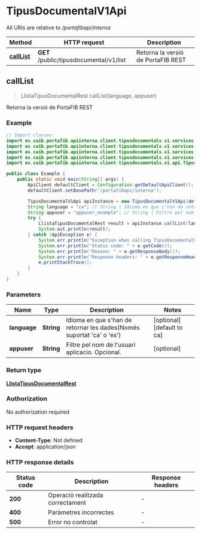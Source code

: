# TipusDocumentalV1Api

All URIs are relative to */portafibapi/interna*

| Method | HTTP request | Description |
|------------- | ------------- | -------------|
| [**callList**](TipusDocumentalV1Api.md#callList) | **GET** /public/tipusdocumental/v1/list | Retorna la versió de PortaFIB REST |



## callList

> LlistaTipusDocumentalRest callList(language, appuser)

Retorna la versió de PortaFIB REST

### Example

```java
// Import classes:
import es.caib.portafib.apiinterna.client.tipusdocumentals.v1.services.ApiClient;
import es.caib.portafib.apiinterna.client.tipusdocumentals.v1.services.ApiException;
import es.caib.portafib.apiinterna.client.tipusdocumentals.v1.services.Configuration;
import es.caib.portafib.apiinterna.client.tipusdocumentals.v1.services.models.*;
import es.caib.portafib.apiinterna.client.tipusdocumentals.v1.api.TipusDocumentalV1Api;

public class Example {
    public static void main(String[] args) {
        ApiClient defaultClient = Configuration.getDefaultApiClient();
        defaultClient.setBasePath("/portafibapi/interna");

        TipusDocumentalV1Api apiInstance = new TipusDocumentalV1Api(defaultClient);
        String language = "ca"; // String | Idioma en que s'han de retornar les dades(Només suportat 'ca' o 'es')
        String appuser = "appuser_example"; // String | Filtre pel nom de l'usuari aplicacio. Opcional.
        try {
            LlistaTipusDocumentalRest result = apiInstance.callList(language, appuser);
            System.out.println(result);
        } catch (ApiException e) {
            System.err.println("Exception when calling TipusDocumentalV1Api#callList");
            System.err.println("Status code: " + e.getCode());
            System.err.println("Reason: " + e.getResponseBody());
            System.err.println("Response headers: " + e.getResponseHeaders());
            e.printStackTrace();
        }
    }
}
```

### Parameters


| Name | Type | Description  | Notes |
|------------- | ------------- | ------------- | -------------|
| **language** | **String**| Idioma en que s&#39;han de retornar les dades(Només suportat &#39;ca&#39; o &#39;es&#39;) | [optional] [default to ca] |
| **appuser** | **String**| Filtre pel nom de l&#39;usuari aplicacio. Opcional. | [optional] |

### Return type

[**LlistaTipusDocumentalRest**](LlistaTipusDocumentalRest.md)

### Authorization

No authorization required

### HTTP request headers

- **Content-Type**: Not defined
- **Accept**: application/json


### HTTP response details
| Status code | Description | Response headers |
|-------------|-------------|------------------|
| **200** | Operació realitzada correctament |  -  |
| **400** | Paràmetres incorrectes |  -  |
| **500** | Error no controlat |  -  |

